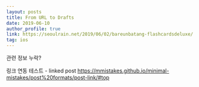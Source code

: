 ```yaml
---
layout: posts
title: From URL to Drafts
date: 2019-06-10
author_profile: true
link: https://seoulrain.net/2019/06/02/bareunbatang-flashcardsdeluxe/
tag: ios
---
```

관련 정보 누락?

링크 연동 테스트 - linked post
https://mmistakes.github.io/minimal-mistakes/post%20formats/post-link/#top